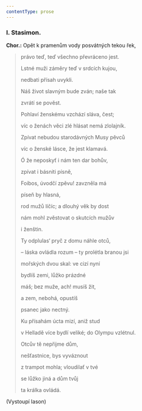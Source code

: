 ```yaml
---
contentType: prose
---
```


<section>

### I. Stasimon. 

**Chor.:** Opět k pramenům vody posvátných tekou řek,

> právo teď, teď všechno převráceno jest.
> 
> Lstné muži záměry teď v srdcích kujou,
> 
> nedbati přísah uvykli. 
> 
> Náš život slavným bude zván; naše tak
> 
> zvrátí se pověst.
> 
> Pohlaví ženskému vzchází sláva, čest; 
> 
> víc o ženách věci zlé hlásat nemá zlolajník.
> 
> Zpívat nebudou starodávných Musy pěvců
> 
> víc o ženské lásce, že jest klamavá.
> 
> Ó že neposkyť i nám ten dar bohův, 
> 
> zpívat i básniti písně,
> 
> Foibos, úvodčí zpěvu! zavzněla má
> 
> píseň by hlasná,
> 
> rod mužů líčíc; a dlouhý věk by dost 
> 
> nám mohl zvěstovat o skutcích mužův 
> 
> i ženštin.
> 
> Ty odplulas‘ pryč z domu náhle otců, 
> 
> – láska ovládla rozum – ty prolétla branou jsi 
> 
> mořských dvou skal: ve cizí nyní 
> 
> bydlíš zemi, lůžko prázdné
> 
> máš; bez muže, ach! musíš žit,
> 
> a zem, nebohá, opustíš
> 
> psanec jako nectný.
> 
> Ku přísahám úcta mizí, aniž stud 
> 
> v Helladě více bydlí veliké; do Olympu vzlétnul.
> 
> Otcův tě nepřijme dům,
> 
> nešťastnice, bys vyváznout
> 
> z trampot mohla; vloudilať v tvé
> 
> se lůžko jiná a dům tvůj 
> 
> ta králka ovládá.

(Vystoupí Iason)

</section>
